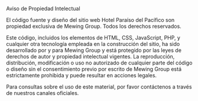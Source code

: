 Aviso de Propiedad Intelectual

El código fuente y diseño del sitio web Hotel Paraíso del Pacífico son propiedad exclusiva de Mewing Group. Todos los derechos reservados.

Este código, incluidos los elementos de HTML, CSS, JavaScript, PHP, y cualquier otra tecnología empleada en la construcción del sitio, ha sido desarrollado por y para Mewing Group y está protegido por las leyes de derechos de autor y propiedad intelectual vigentes. La reproducción, distribución, modificación o uso no autorizado de cualquier parte del código o diseño sin el consentimiento previo por escrito de Mewing Group está estrictamente prohibida y puede resultar en acciones legales.

Para consultas sobre el uso de este material, por favor contáctenos a través de nuestros canales oficiales.
